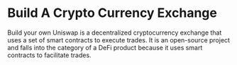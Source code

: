 # Build A Crypto Currency Exchange


Build your own Uniswap is a decentralized cryptocurrency exchange that uses a set of smart contracts to execute trades. It is an open-source project and falls into the category of a DeFi product because it uses smart contracts to facilitate trades.


